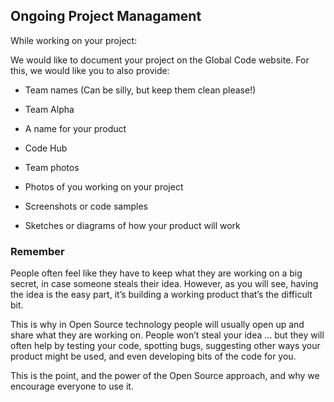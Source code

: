 ## Ongoing Project Managament

While working on your project:

We would like to document your project on the Global Code website. For this, we would like you to also provide:

* Team names (Can be silly, but keep them clean please!)
 * Team Alpha

* A name for your product
 * Code Hub

* Team photos

* Photos of you working on your project

* Screenshots or code samples

* Sketches or diagrams of how your product will work

### Remember

People often feel like they have to keep what they are working on a big secret, in case someone steals their idea. However, as you will see, having the idea is the easy part, it’s building a working product that’s the difficult bit.

This is why in Open Source technology people will usually open up and share what they are working on. People won’t steal your idea ... but they will often help by testing your code, spotting bugs, suggesting other ways your product might be used, and even developing bits of the code for you.

This is the point, and the power of the Open Source approach, and why we encourage everyone to use it.





